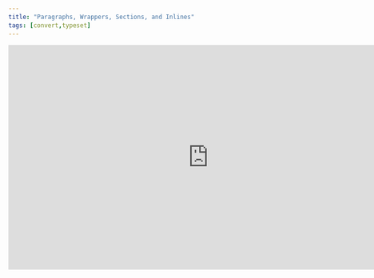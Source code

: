 ```yaml
---
title: "Paragraphs, Wrappers, Sections, and Inlines"
tags: [convert,typeset]
---
```

 
<html><body><section data-type="chapter" class="hsecchapter" data-hederis-type="hsecchapter" id="paragraphs-wrappers-and-sections" data-pi-attrs="id: paragraphs-wrappers-and-sections; data-tags: convert,typeset;" role="doc-chapter" data-tags="convert,typeset" data-author-name=" " data-book-title=" " title="Paragraphs, Wrappers, Sections, and Inlines"><iframe width="800" height="450" src="https://www.youtube.com/embed/vAIajtvdjKM" frameborder="0" allow="accelerometer;encrypted-media;gyroscope;picture-in-picture" allowfullscreen=""/><p data-embedded-html="true">INTENTIONALLY BLANK</p><p class="hblkp" data-hederis-type="hblkp" id="p094IUs2R">There are four categories of styles that we use in Hederis: paragraphs, wrappers, sections, and inlines. <strong data-hederis-type="hspanstrong" id="pUolAOTzu">Paragraphs</strong> are the types of content that you&#8217;re probably most familiar with: chapter titles, plain text paragraphs, quote paragraphs, list items, and so on all fall into this category.</p><p class="hblkp" data-hederis-type="hblkp" id="pdJiGyGmS"><strong class="hspanstrong" data-hederis-type="hspanstrong" id="ppCuyrx2T">Wrappers</strong> are a way to group certain paragraphs together that should be distinguished from the main flow of text in some way. For example, if you have multiple paragraphs in an extract, those would be wrapped accordingly. Some other examples are poems, letters, epigraphs, and lists. See &#8220;<a href="{% link _docs/add-a-wrapper.md %}" class="hspana" data-hederis-type="hspana" id="plAnIeNOM">Add a Wrapper</a>&#8221; for more on this.</p><p class="hblkp" data-hederis-type="hblkp" id="pwNBmyuTK">In your Word manuscript, wrappers look like this:</p><img data-hederis-type="hblkimg" class="hblkimg" id="pHiz1vwd5" src="/images/wrapper1.png" data-img-src="/images/wrapper1.png"/><p class="hblkp" data-hederis-type="hblkp" id="pmkXgg9me">Many people are accustomed to using unique paragraph styles for everything, which results in very large style sets. For example, you&#8217;d need separate styles for body text vs. a text paragraph inside an extract, or for an extract title vs. a sidebar title. By using wrappers, we make it much easier to manage the number of paragraph styles you need to use. You can use the <em data-hederis-type="hspanem" id="p3oMAwAIl">HED Plain text paragraph</em> style for both your main body text and for the text inside your extracts, and because your extracts are enclosed in a wrapper, you&#8217;ll still be able to design those paragraphs differently if you want to. (See &#8220;<a href="{% link _docs/semantic-tagging.md %}" class="hspana" data-hederis-type="hspana" id="p1g7LlP6z">Sections &amp; Text</a>&#8221; for more on how this works.)</p><p class="hblkp" data-hederis-type="hblkp" id="pkR31yZxG"><strong class="hspanstrong" data-hederis-type="hspanstrong" id="pWilzde5j">Sections</strong> are the main chunks of your manuscript&#8212;you probably use words like chapters, parts, appendixes, prefaces, etc., to describe the sections in your book. At Hederis, we have special styles to mark your section breaks (see &#8220;<a href="{% link _docs/add-a-section.md %}" class="hspana" data-hederis-type="hspana" id="pG33ZI6J2">Add a Section</a>&#8221; to learn more). These section break styles tell our app where and how to split up your manuscript, and these breaks are used to create book features like your ebook table of contents (you can have more granular control over that if you want to &#8211; check out &#8220;<a href="{% link _docs/autogen-a-toc.md %}" class="hspana" data-hederis-type="hspana" id="pkYasuI3V">Automatically Generate a Table of Contents</a>&#8221; for more). In Word, section breaks look like this:</p><img data-hederis-type="hblkimg" class="hblkimg" id="pCBitzAWu" src="/images/sectbr.png" data-img-src="/images/sectbr.png"/><p class="hblkp" data-hederis-type="hblkp" id="pqDRlawdr"><strong class="hspanstrong" data-hederis-type="hspanstrong" id="pNc77brZ3">Inlines</strong> are the individual letters, words, and other symbols that make up your text. When you want to add a special meaning or style to a span of letters or words within a paragraph, you&#8217;d use an Inline style, like HED SPAN Bold, HED SPAN Small Caps, or HED SPAN Key phrase. See <a href="{% link _docs/list-of-word-styles.md %}" class="hspana" data-hederis-type="hspana" id="plnQp5pLn">the appendix</a> for a full list of our Inline styles.</p><aside class="hwprbox box" data-hederis-type="hwprbox" id="pjAzDK3wZ" data-type="sidebar"><p class="hblktype" data-hederis-type="hblktype" id="pevuyxxTW">Note</p><p class="hblkp" data-hederis-type="hblkp" id="p1jb2nD47">To request a new style for a type of content we don&#8217;t have covered with our existing styles, email us at <a href="mailto:help@hederis.com" class="hspana" data-hederis-type="hspana" id="plRL2evYi">help@hederis.com</a>.</p></aside></section></body></html>

